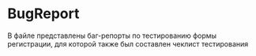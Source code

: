 # BugReport
В файле представлены баг-репорты по тестированию формы регистрации, для которой также был составлен чеклист тестирования
